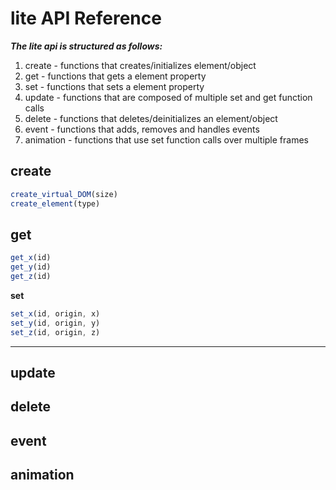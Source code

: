 # lite API Reference
***The lite api is structured as follows:***
1. create - functions that creates/initializes element/object
2. get - functions that gets a element property
3. set - functions that sets a element property
4. update - functions that are composed of multiple set and get function calls
5. delete - functions that deletes/deinitializes an element/object
6. event - functions that adds, removes and handles events 
7. animation - functions that use set function calls over multiple frames

**create**
------
```javascript
create_virtual_DOM(size)
create_element(type)
```
**get**
------
```javascript
get_x(id)
get_y(id)
get_z(id)
```
**set**
```javascript
set_x(id, origin, x)
set_y(id, origin, y)
set_z(id, origin, z)
```
------
**update**
------
**delete**
------
**event**
------
**animation**
------
